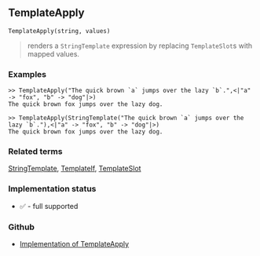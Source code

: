 ## TemplateApply

```
TemplateApply(string, values)
```

> renders a  `StringTemplate` expression by replacing  `TemplateSlot`s with mapped values.
	 

### Examples

```
>> TemplateApply("The quick brown `a` jumps over the lazy `b`.",<|"a" -> "fox", "b" -> "dog"|>)
The quick brown fox jumps over the lazy dog.

>> TemplateApply(StringTemplate("The quick brown `a` jumps over the lazy `b`."),<|"a" -> "fox", "b" -> "dog"|>)
The quick brown fox jumps over the lazy dog.
```

### Related terms 
[StringTemplate](StringTemplate.md), [TemplateIf](TemplateIf.md), [TemplateSlot](TemplateSlot.md)






### Implementation status

* &#x2705; - full supported

### Github

* [Implementation of TemplateApply](https://github.com/axkr/symja_android_library/blob/master/symja_android_library/matheclipse-core/src/main/java/org/matheclipse/core/builtin/StringFunctions.java#L2711) 
